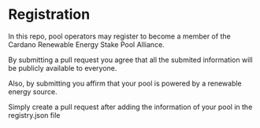 # Registration

In this repo, pool operators may register to become a member of the Cardano Renewable Energy Stake Pool Alliance.

By submitting a pull request you agree that all the submited information will be publicly available to everyone.

Also, by submitting you affirm that your pool is powered by a renewable energy source.

Simply create a pull request after adding the information of your pool in the registry.json file
